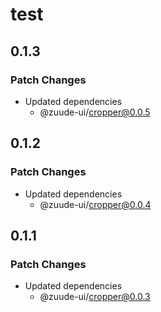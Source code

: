 # test

## 0.1.3

### Patch Changes

- Updated dependencies
  - @zuude-ui/cropper@0.0.5

## 0.1.2

### Patch Changes

- Updated dependencies
  - @zuude-ui/cropper@0.0.4

## 0.1.1

### Patch Changes

- Updated dependencies
  - @zuude-ui/cropper@0.0.3
